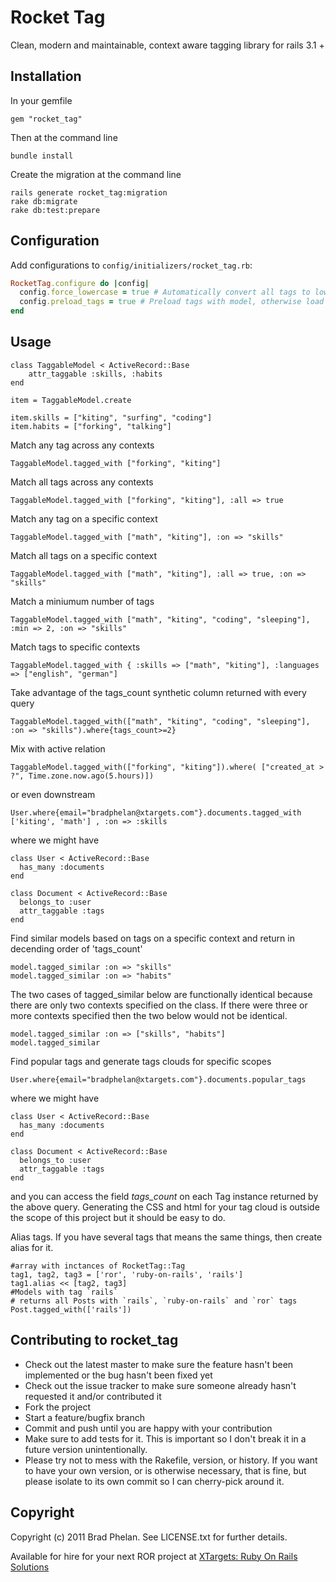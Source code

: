 Rocket Tag
==========

Clean, modern and maintainable, context aware tagging library for rails 3.1 +

Installation
------------

In your gemfile

	gem "rocket_tag"

Then at the command line
	
	bundle install

Create the migration at the command line

	rails generate rocket_tag:migration
	rake db:migrate
	rake db:test:prepare

Configuration
-------------

Add configurations to `config/initializers/rocket_tag.rb`:

```ruby
RocketTag.configure do |config|
  config.force_lowercase = true # Automatically convert all tags to lowercase (optional, default: false)
  config.preload_tags = true # Preload tags with model, otherwise load all tags on first use (optional, default: true)
end
```

Usage
-----

	class TaggableModel < ActiveRecord::Base
		attr_taggable :skills, :habits
	end	

	item = TaggableModel.create

	item.skills = ["kiting", "surfing", "coding"]
	item.habits = ["forking", "talking"]


Match any tag across any contexts

    TaggableModel.tagged_with ["forking", "kiting"]  

Match all tags across any contexts

    TaggableModel.tagged_with ["forking", "kiting"], :all => true

Match any tag on a specific context

    TaggableModel.tagged_with ["math", "kiting"], :on => "skills"

Match all tags on a specific context

    TaggableModel.tagged_with ["math", "kiting"], :all => true, :on => "skills"
	
Match a miniumum number of tags

    TaggableModel.tagged_with ["math", "kiting", "coding", "sleeping"], :min => 2, :on => "skills"

Match tags to specific contexts

    TaggableModel.tagged_with { :skills => ["math", "kiting"], :languages => ["english", "german"]
	
Take advantage of the tags_count synthetic column returned with every query

    TaggableModel.tagged_with(["math", "kiting", "coding", "sleeping"], :on => "skills").where{tags_count>=2}	

Mix with active relation 

    TaggableModel.tagged_with(["forking", "kiting"]).where( ["created_at > ?", Time.zone.now.ago(5.hours)])  

or even downstream

    User.where{email="bradphelan@xtargets.com"}.documents.tagged_with ['kiting', 'math'] , :on => :skills

where we might have

    class User < ActiveRecord::Base
      has_many :documents
    end

    class Document < ActiveRecord::Base
      belongs_to :user
      attr_taggable :tags
    end 

Find similar models based on tags on a specific context and return in decending order
of 'tags_count'

    model.tagged_similar :on => "skills"
    model.tagged_similar :on => "habits"

The two cases of tagged_similar below are functionally identical because there are
only two contexts specified on the class. If there were three or more contexts specified
then the two below would not be identical.

    model.tagged_similar :on => ["skills", "habits"]
    model.tagged_similar

Find popular tags and generate tags clouds for specific scopes

    User.where{email="bradphelan@xtargets.com"}.documents.popular_tags

where we might have

    class User < ActiveRecord::Base
      has_many :documents
    end

    class Document < ActiveRecord::Base
      belongs_to :user
      attr_taggable :tags
    end 

and you can access the field *tags_count* on each Tag instance returned
by the above query. Generating the CSS and html for your tag cloud
is outside the scope of this project but it should be easy to do.

Alias tags. 
If you have several tags that means the same things, then create alias for it.
    
    #array with inctances of RocketTag::Tag
    tag1, tag2, tag3 = ['ror', 'ruby-on-rails', 'rails'] 
    tag1.alias << [tag2, tag3]
    #Models with tag `rails`
    # returns all Posts with `rails`, `ruby-on-rails` and `ror` tags 
    Post.tagged_with(['rails']) 




Contributing to rocket_tag
--------------------------
 
* Check out the latest master to make sure the feature hasn't been implemented or the bug hasn't been fixed yet
* Check out the issue tracker to make sure someone already hasn't requested it and/or contributed it
* Fork the project
* Start a feature/bugfix branch
* Commit and push until you are happy with your contribution
* Make sure to add tests for it. This is important so I don't break it in a future version unintentionally.
* Please try not to mess with the Rakefile, version, or history. If you want to have your own version, or is otherwise necessary, that is fine, but please isolate to its own commit so I can cherry-pick around it.

Copyright
---------

Copyright (c) 2011 Brad Phelan. See LICENSE.txt for
further details.

Available for hire for your next ROR project at <a href="http://xtargets.com" title="XTargets: Ruby On Rails Solutions" rel="author">XTargets: Ruby On Rails Solutions</a>

